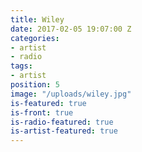 ```yaml
---
title: Wiley
date: 2017-02-05 19:07:00 Z
categories:
- artist
- radio
tags:
- artist
position: 5
image: "/uploads/wiley.jpg"
is-featured: true
is-front: true
is-radio-featured: true
is-artist-featured: true
---
```


